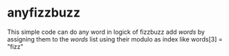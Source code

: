 # anyfizzbuzz

This simple code can do any word in logick of fizzbuzz
add *words* by assigning them to the _words_ list using their modulo as index
like words[3] = "fizz"
